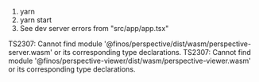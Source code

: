 1. yarn
2. yarn start
3. See dev server errors from "src/app/app.tsx"

TS2307: Cannot find module '@finos/perspective/dist/wasm/perspective-server.wasm' or its corresponding type declarations.
TS2307: Cannot find module '@finos/perspective-viewer/dist/wasm/perspective-viewer.wasm' or its corresponding type declarations.
